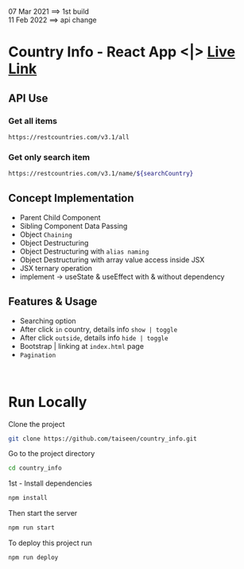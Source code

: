 07 Mar 2021 ==> 1st build <br/>
11 Feb 2022 ==> api change

# Country Info - React App <|> [Live Link](https://countriy-information.netlify.app)

## API Use
### Get all items
```
https://restcountries.com/v3.1/all
```

### Get only search item
```sh
https://restcountries.com/v3.1/name/${searchCountry}
```

## Concept Implementation
* Parent Child Component 
* Sibling Component Data Passing
* Object `Chaining`
* Object Destructuring
* Object Destructuring with `alias naming`
* Object Destructuring with array value access inside JSX
* JSX ternary operation
* implement -> useState & useEffect with & without dependency

## Features & Usage
* Searching option
* After click `in` country, details info `show | toggle`
* After click `outside`, details info `hide | toggle`
* Bootstrap | linking at `index.html` page
* `Pagination`

<br/> 

# Run Locally

Clone the project

```sh
git clone https://github.com/taiseen/country_info.git 
```

Go to the project directory

```sh
cd country_info
```

1st - Install dependencies

```sh
npm install
```

Then start the server

```sh
npm run start
```

To deploy this project run

```sh
npm run deploy
```